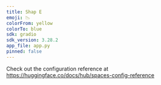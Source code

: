 ```yaml
---
title: Shap E
emoji: 📉
colorFrom: yellow
colorTo: blue
sdk: gradio
sdk_version: 3.28.2
app_file: app.py
pinned: false
---
```


Check out the configuration reference at https://huggingface.co/docs/hub/spaces-config-reference
